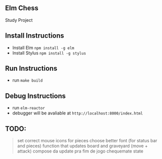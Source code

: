 ## Elm Chess
Study Project

## Install Instructions
- Install Elm `npm install -g elm`
- Install Stylus `npm install -g stylus`

## Run Instructions
- run `make build`

## Debug Instructions
- run `elm-reactor`
- debugger will be avaliable at `http://localhost:8000/index.html`

## TODO:
> set correct mouse icons for pieces
> choose better font (for status bar and pieces)
> function that updates board and graveyard (move + attack)
> compose da update pra fim de jogo
> chequemate state
